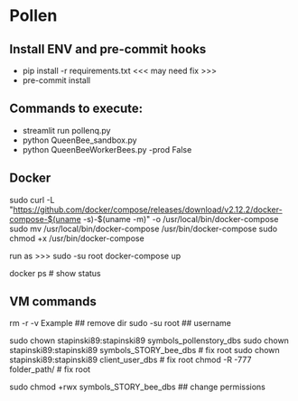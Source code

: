 # Pollen

## Install ENV and pre-commit hooks
- pip install -r requirements.txt <<< may need fix >>>
- pre-commit install

## Commands to execute:
- streamlit run pollenq.py
- python QueenBee_sandbox.py
- python QueenBeeWorkerBees.py -prod False

## Docker
sudo curl -L "https://github.com/docker/compose/releases/download/v2.12.2/docker-compose-$(uname -s)-$(uname -m)"  -o /usr/local/bin/docker-compose
sudo mv /usr/local/bin/docker-compose /usr/bin/docker-compose
sudo chmod +x /usr/bin/docker-compose

run as >>> sudo -su root 
docker-compose up

docker ps # show status

## VM commands
rm -r -v Example ## remove dir
sudo -su root ## username

sudo chown stapinski89:stapinski89 symbols_pollenstory_dbs
sudo chown stapinski89:stapinski89 symbols_STORY_bee_dbs  # fix root
sudo chown stapinski89:stapinski89 client_user_dbs  # fix root
chmod -R -777 folder_path/ # fix root

sudo chmod +rwx symbols_STORY_bee_dbs ## change permissions

